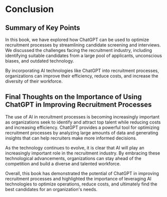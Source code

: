 Conclusion
==========

Summary of Key Points
---------------------

In this book, we have explored how ChatGPT can be used to optimize recruitment processes by streamlining candidate screening and interviews. We discussed the challenges facing the recruitment industry, including identifying suitable candidates from a large pool of applicants, unconscious biases, and outdated technology.

By incorporating AI technologies like ChatGPT into recruitment processes, organizations can improve their efficiency, reduce costs, and increase the diversity of their workforce.

Final Thoughts on the Importance of Using ChatGPT in Improving Recruitment Processes
------------------------------------------------------------------------------------

The use of AI in recruitment processes is becoming increasingly important as organizations seek to identify and attract top talent while reducing costs and increasing efficiency. ChatGPT provides a powerful tool for optimizing recruitment processes by analyzing large amounts of data and generating insights that can help recruiters make more informed decisions.

As the technology continues to evolve, it is clear that AI will play an increasingly important role in the recruitment industry. By embracing these technological advancements, organizations can stay ahead of the competition and build a diverse and talented workforce.

Overall, this book has demonstrated the potential of ChatGPT in improving recruitment processes and highlighted the importance of leveraging AI technologies to optimize operations, reduce costs, and ultimately find the best candidates for an organization's needs.
